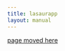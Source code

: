 ```yaml
---
title: lasaurapp
layout: manual
---
```


[page moved here](https://github.com/nortd/lasersaur/wiki/lasaurapp)
